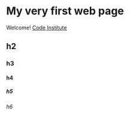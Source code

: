 # My very first web page

Welcome! [Code Institute](http://codeinstitute.net)

## h2

### h3

#### h4

##### h5

###### h6